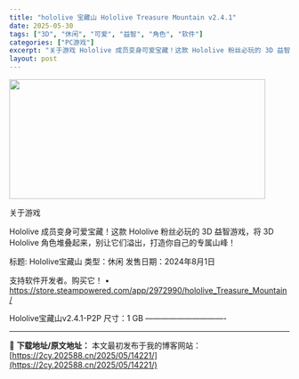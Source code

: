 ```yaml
---
title: "hololive 宝藏山 Hololive Treasure Mountain v2.4.1"
date: 2025-05-30
tags: ["3D", "休闲", "可爱", "益智", "角色", "软件"]
categories: ["PC游戏"]
excerpt: "关于游戏 Hololive 成员变身可爱宝藏！这款 Hololive 粉丝必玩的 3D 益智游戏，将 3D Hololive 角色堆叠起来，别让它们溢出，打造你自己的专属山峰！ 标题: Hololive宝藏山 类型：休闲 发售日期：2024年8月1日 支持软件开发者。购买它！ • https://s&hellip;"
layout: post
---
```


<img src="https://2cy.202588.cn/wp-content/uploads/2025/05/2025053004564272.jpg" alt="" width="460" height="215" class="aligncenter size-full wp-image-14222" />

关于游戏

Hololive 成员变身可爱宝藏！这款 Hololive 粉丝必玩的 3D 益智游戏，将 3D Hololive 角色堆叠起来，别让它们溢出，打造你自己的专属山峰！

标题: Hololive宝藏山
类型：休闲
发售日期：2024年8月1日

支持软件开发者。购买它！
• https://store.steampowered.com/app/2972990/hololive_Treasure_Mountain/

Hololive宝藏山v2.4.1-P2P
尺寸：1 GB
——————————- 

---
📖 **下载地址/原文地址：** 本文最初发布于我的博客网站：[https://2cy.202588.cn/2025/05/14221/](https://2cy.202588.cn/2025/05/14221/)
